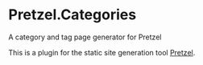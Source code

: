 # Pretzel.Categories

A category and tag page generator for Pretzel

This is a plugin for the static site generation tool [Pretzel](https://github.com/Code52/pretzel).
